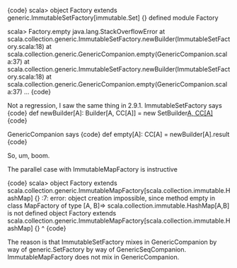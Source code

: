 {code}
scala> object Factory extends generic.ImmutableSetFactory[immutable.Set] {}
defined module Factory

scala> Factory.empty
java.lang.StackOverflowError
	at scala.collection.generic.ImmutableSetFactory.newBuilder(ImmutableSetFactory.scala:18)
	at scala.collection.generic.GenericCompanion.empty(GenericCompanion.scala:37)
	at scala.collection.generic.ImmutableSetFactory.newBuilder(ImmutableSetFactory.scala:18)
	at scala.collection.generic.GenericCompanion.empty(GenericCompanion.scala:37)
...
{code}

Not a regression, I saw the same thing in 2.9.1.
ImmutableSetFactory says
{code}
  def newBuilder[A]: Builder[A, CC[A]] = new SetBuilder[A, CC[A]](empty[A])
{code}

GenericCompanion says
{code}
  def empty[A]: CC[A] = newBuilder[A].result
{code}

So, um, boom.

The parallel case with ImmutableMapFactory is instructive

{code}
scala> object Factory extends scala.collection.generic.ImmutableMapFactory[scala.collection.immutable.HashMap] {}
<console>:7: error: object creation impossible, since method empty in class MapFactory of type [A, B]=> scala.collection.immutable.HashMap[A,B] is not defined
       object Factory extends scala.collection.generic.ImmutableMapFactory[scala.collection.immutable.HashMap] {}
              ^
{code}

The reason is that ImmutableSetFactory mixes in GenericCompanion by way of generic.SetFactory by way of GenericSeqCompanion. ImmutableMapFactory does not mix in GenericCompanion.
